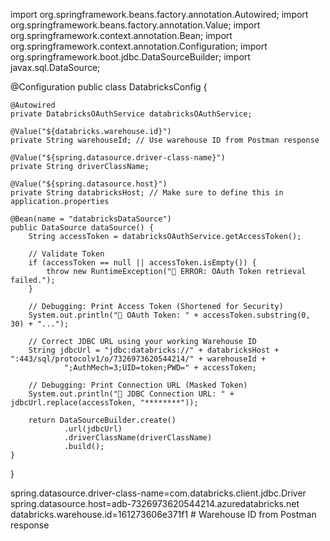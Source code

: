import org.springframework.beans.factory.annotation.Autowired;
import org.springframework.beans.factory.annotation.Value;
import org.springframework.context.annotation.Bean;
import org.springframework.context.annotation.Configuration;
import org.springframework.boot.jdbc.DataSourceBuilder;
import javax.sql.DataSource;

@Configuration
public class DatabricksConfig {

    @Autowired
    private DatabricksOAuthService databricksOAuthService;

    @Value("${databricks.warehouse.id}")
    private String warehouseId; // Use warehouse ID from Postman response

    @Value("${spring.datasource.driver-class-name}")
    private String driverClassName;

    @Value("${spring.datasource.host}")
    private String databricksHost; // Make sure to define this in application.properties

    @Bean(name = "databricksDataSource")
    public DataSource dataSource() {
        String accessToken = databricksOAuthService.getAccessToken();

        // Validate Token
        if (accessToken == null || accessToken.isEmpty()) {
            throw new RuntimeException("🔴 ERROR: OAuth Token retrieval failed.");
        }

        // Debugging: Print Access Token (Shortened for Security)
        System.out.println("🔹 OAuth Token: " + accessToken.substring(0, 30) + "...");

        // Correct JDBC URL using your working Warehouse ID
        String jdbcUrl = "jdbc:databricks://" + databricksHost + ":443/sql/protocolv1/o/7326973620544214/" + warehouseId +
                ";AuthMech=3;UID=token;PWD=" + accessToken;

        // Debugging: Print Connection URL (Masked Token)
        System.out.println("🔹 JDBC Connection URL: " + jdbcUrl.replace(accessToken, "********"));

        return DataSourceBuilder.create()
                .url(jdbcUrl)
                .driverClassName(driverClassName)
                .build();
    }
}


spring.datasource.driver-class-name=com.databricks.client.jdbc.Driver
spring.datasource.host=adb-7326973620544214.azuredatabricks.net
databricks.warehouse.id=161273606e371f1  # Warehouse ID from Postman response




